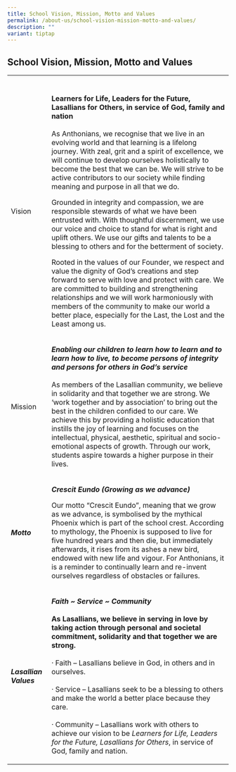 ```yaml
---
title: School Vision, Mission, Motto and Values
permalink: /about-us/school-vision-mission-motto-and-values/
description: ""
variant: tiptap
---
```

<h2>School Vision, Mission, Motto and Values</h2>
<table style="minWidth: 50px">
<colgroup>
<col>
<col>
</colgroup>
<tbody>
<tr>
<th rowspan="1" colspan="1">
<p></p>
</th>
<th rowspan="1" colspan="1">
<p></p>
</th>
</tr>
<tr>
<td rowspan="1" colspan="1">
<p>Vision</p>
</td>
<td rowspan="1" colspan="1">
<p><strong>Learners for Life, Leaders for the Future, Lasallians for Others, in service of God, family and nation</strong> 
<br>
<br>As Anthonians, we recognise that we live in an evolving world and that
learning is a lifelong journey. With zeal, grit and a spirit of excellence,
we will continue to develop ourselves holistically to become the best that
we can be. We will strive to be active contributors to our society while
finding meaning and purpose in all that we do.<strong>&nbsp;</strong>
</p>
<p>Grounded in integrity and compassion, we are responsible stewards of what
we have been entrusted with. With thoughtful discernment, we use our voice
and choice to stand for what is right and uplift others. We use our gifts
and talents to be a blessing to others and for the betterment of society.&nbsp;</p>
<p>Rooted in the values of our Founder, we respect and value the dignity
of God’s creations and step forward to serve with love and protect with
care. We are committed to building and strengthening relationships and
we will work harmoniously with members of the community to make our world
a better place, especially for the Last, the Lost and the Least among us.</p>
</td>
</tr>
<tr>
<td rowspan="1" colspan="1">
<p>Mission</p>
</td>
<td rowspan="1" colspan="1">
<p><strong><em>Enabling our children to learn how to learn and to learn how to live, to become persons of integrity and persons for others in God’s service</em></strong>
<br>
<br>As members of the Lasallian community, we believe in solidarity and that
together we are strong. We ‘work together and by association’ to bring
out the best in the children confided to our care. We achieve this by providing
a holistic education that instills the joy of learning and focuses on the
intellectual, physical, aesthetic, spiritual and socio- emotional aspects
of growth. Through our work, students aspire towards a higher purpose in
their lives.</p>
</td>
</tr>
<tr>
<td rowspan="1" colspan="1">
<p><strong><em>Motto</em></strong>
</p>
</td>
<td rowspan="1" colspan="1">
<p><strong><em>Crescit Eundo (Growing as we advance)</em></strong>
</p>
<p>Our motto “Crescit Eundo”, meaning that we grow as we advance, is symbolised
by the mythical Phoenix which is part of the school crest. According to
mythology, the Phoenix is supposed to live for five hundred years and then
die, but immediately afterwards, it rises from its ashes a new bird, endowed
with new life and vigour. For Anthonians, it is a reminder to continually
learn and re-invent ourselves regardless of obstacles or failures.</p>
</td>
</tr>
<tr>
<td rowspan="1" colspan="1">
<p><strong><em>Lasallian Values</em></strong>
</p>
</td>
<td rowspan="1" colspan="1">
<p><strong><em>Faith ~ Service ~ Community<br></em><br>As Lasallians, we believe in serving in love by taking action through personal and societal commitment, solidarity and that together we are strong.<em><br><br></em></strong>·&nbsp;Faith&nbsp;–
Lasallians believe in God, in others and in ourselves.
<br>
<br>·&nbsp;Service&nbsp;– Lasallians seek to be a blessing to others and make
the world a better place because they care.
<br>
<br>·&nbsp;Community&nbsp;– Lasallians work with others to achieve our vision
to be <em>Learners for Life, Leaders for the Future, Lasallians for Others</em>,
in service of God, family and nation.</p>
</td>
</tr>
</tbody>
</table>
<h3></h3>
<h3></h3>
<p></p>